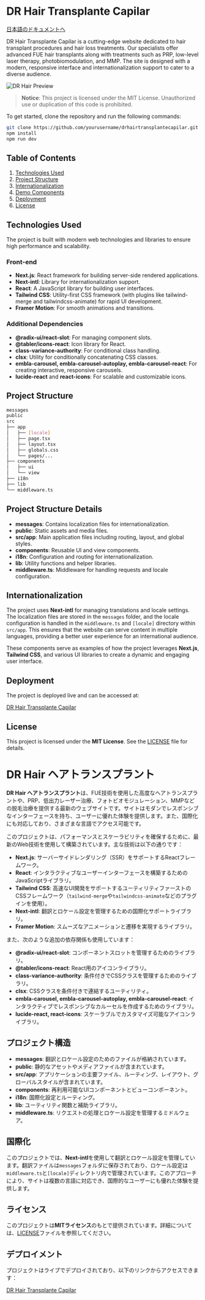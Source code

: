 # DR Hair Transplante Capilar

[日本語のドキュメントへ](#dr-hair-ヘアトランスプラント)

DR Hair Transplante Capilar is a cutting-edge website dedicated to hair transplant procedures and hair loss treatments. Our specialists offer advanced FUE hair transplants along with treatments such as PRP, low-level laser therapy, photobiomodulation, and MMP. The site is designed with a modern, responsive interface and internationalization support to cater to a diverse audience.

![DR Hair Preview](https://imgix.cosmicjs.com/302068e0-f4d0-11ef-b3e3-d17f92c625e7-readme-pic.png)

> **Notice**: This project is licensed under the MIT License. Unauthorized use or duplication of this code is prohibited.

To get started, clone the repository and run the following commands:

```bash
git clone https://github.com/yourusername/drhairtransplantecapilar.git
npm install
npm run dev
```

## Table of Contents

1. [Technologies Used](#technologies-used)
2. [Project Structure](#project-structure)
3. [Internationalization](#internationalization)
4. [Demo Components](#demo-components)
5. [Deployment](#deployment)
6. [License](#license)

## Technologies Used

The project is built with modern web technologies and libraries to ensure high performance and scalability.

### Front-end

- **Next.js**: React framework for building server-side rendered applications.
- **Next-intl**: Library for internationalization support.
- **React**: A JavaScript library for building user interfaces.
- **Tailwind CSS**: Utility-first CSS framework (with plugins like tailwind-merge and tailwindcss-animate) for rapid UI development.
- **Framer Motion**: For smooth animations and transitions.

### Additional Dependencies

- **@radix-ui/react-slot**: For managing component slots.
- **@tabler/icons-react**: Icon library for React.
- **class-variance-authority**: For conditional class handling.
- **clsx**: Utility for conditionally concatenating CSS classes.
- **embla-carousel, embla-carousel-autoplay, embla-carousel-react**: For creating interactive, responsive carousels.
- **lucide-react** and **react-icons**: For scalable and customizable icons.

## Project Structure

```bash
messages
public
src
├── app
│   ├── [locale]
│   ├── page.tsx
│   ├── layout.tsx
│   ├── globals.css
│   └── pages/...
├── components
│   ├── ui
│   └── view
├── i18n
├── lib
└── middleware.ts
```

## Project Structure Details

- **messages**: Contains localization files for internationalization.
- **public**: Static assets and media files.
- **src/app**: Main application files including routing, layout, and global styles.
- **components**: Reusable UI and view components.
- **i18n**: Configuration and routing for internationalization.
- **lib**: Utility functions and helper libraries.
- **middleware.ts**: Middleware for handling requests and locale configuration.

## Internationalization

The project uses **Next-intl** for managing translations and locale settings. The localization files are stored in the `messages` folder, and the locale configuration is handled in the `middleware.ts` and `[locale]` directory within `src/app`. This ensures that the website can serve content in multiple languages, providing a better user experience for an international audience.

These components serve as examples of how the project leverages **Next.js**, **Tailwind CSS**, and various UI libraries to create a dynamic and engaging user interface.

## Deployment

The project is deployed live and can be accessed at:

[DR Hair Transplante Capilar](https://drhairtransplantecapilar.com.br)

## License

This project is licensed under the **MIT License**. See the [LICENSE](LICENSE) file for details.

# DR Hair ヘアトランスプラント

**DR Hair ヘアトランスプラント**は、FUE技術を使用した高度なヘアトランスプラントや、PRP、低出力レーザー治療、フォトビオモジュレーション、MMPなどの脱毛治療を提供する最新のウェブサイトです。サイトはモダンでレスポンシブなインターフェースを持ち、ユーザーに優れた体験を提供します。また、国際化にも対応しており、さまざまな言語でアクセス可能です。

このプロジェクトは、パフォーマンスとスケーラビリティを確保するために、最新のWeb技術を使用して構築されています。主な技術は以下の通りです：

- **Next.js**: サーバーサイドレンダリング（SSR）をサポートするReactフレームワーク。
- **React**: インタラクティブなユーザーインターフェースを構築するためのJavaScriptライブラリ。
- **Tailwind CSS**: 高速なUI開発をサポートするユーティリティファーストのCSSフレームワーク（`tailwind-merge`や`tailwindcss-animate`などのプラグインを使用）。
- **Next-intl**: 翻訳とロケール設定を管理するための国際化サポートライブラリ。
- **Framer Motion**: スムーズなアニメーションと遷移を実現するライブラリ。

また、次のような追加の依存関係も使用しています：

- **@radix-ui/react-slot**: コンポーネントスロットを管理するためのライブラリ。
- **@tabler/icons-react**: React用のアイコンライブラリ。
- **class-variance-authority**: 条件付きでCSSクラスを管理するためのライブラリ。
- **clsx**: CSSクラスを条件付きで連結するユーティリティ。
- **embla-carousel, embla-carousel-autoplay, embla-carousel-react**: インタラクティブでレスポンシブなカルーセルを作成するためのライブラリ。
- **lucide-react, react-icons**: スケーラブルでカスタマイズ可能なアイコンライブラリ。

## プロジェクト構造

- **messages**: 翻訳とロケール設定のためのファイルが格納されています。
- **public**: 静的なアセットやメディアファイルが含まれています。
- **src/app**: アプリケーションの主要ファイル、ルーティング、レイアウト、グローバルスタイルが含まれています。
- **components**: 再利用可能なUIコンポーネントとビューコンポーネント。
- **i18n**: 国際化設定とルーティング。
- **lib**: ユーティリティ関数と補助ライブラリ。
- **middleware.ts**: リクエストの処理とロケール設定を管理するミドルウェア。

## 国際化

このプロジェクトでは、**Next-intl**を使用して翻訳とロケール設定を管理しています。翻訳ファイルは`messages`フォルダに保存されており、ロケール設定は`middleware.ts`と`[locale]`ディレクトリ内で管理されています。このアプローチにより、サイトは複数の言語に対応でき、国際的なユーザーにも優れた体験を提供します。

## ライセンス

このプロジェクトは**MITライセンス**のもとで提供されています。詳細については、[LICENSE](LICENSE)ファイルを参照してください。

## デプロイメント

プロジェクトはライブでデプロイされており、以下のリンクからアクセスできます：

[DR Hair Transplante Capilar](https://drhairtransplantecapilar.com.br)
